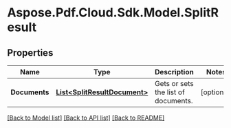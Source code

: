 # Aspose.Pdf.Cloud.Sdk.Model.SplitResult
## Properties

Name | Type | Description | Notes
------------ | ------------- | ------------- | -------------
**Documents** | [**List&lt;SplitResultDocument&gt;**](SplitResultDocument.md) | Gets or sets the list of documents. | [optional] 

[[Back to Model list]](../README.md#documentation-for-models) [[Back to API list]](../README.md#documentation-for-api-endpoints) [[Back to README]](../README.md)

